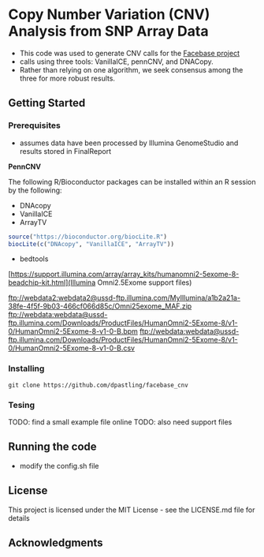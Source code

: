 
# Copy Number Variation (CNV) Analysis from SNP Array Data

- This code was used to generate CNV calls for the [Facebase project](https://www.facebase.org)
- calls using three tools: VanillaICE, pennCNV, and DNACopy. 
- Rather than relying on one algorithm, we seek consensus among the three for more robust results.

## Getting Started

### Prerequisites

- assumes data have been processed by Illumina GenomeStudio and results stored in FinalReport

**PennCNV**
[](http://penncnv.openbioinformatics.org/en/latest/)

The following R/Bioconductor packages can be installed within an R session by the following:

- DNAcopy
- VanillaICE
- ArrayTV


```r
source("https://bioconductor.org/biocLite.R")
biocLite(c("DNAcopy", "VanillaICE", "ArrayTV"))
```

- bedtools

[](http://bedtools.readthedocs.io/)


[https://support.illumina.com/array/array_kits/humanomni2-5exome-8-beadchip-kit.html](Illumina Omni2.5Exome support files)

[ftp://webdata2:webdata2@ussd-ftp.illumina.com/MyIllumina/a1b2a21a-38fe-4f5f-9b03-466cf066d85c/Omni25exome_MAF.zip]()
[ftp://webdata:webdata@ussd-ftp.illumina.com/Downloads/ProductFiles/HumanOmni2-5Exome-8/v1-0/HumanOmni2-5Exome-8-v1-0-B.bpm]()
[ftp://webdata:webdata@ussd-ftp.illumina.com/Downloads/ProductFiles/HumanOmni2-5Exome-8/v1-0/HumanOmni2-5Exome-8-v1-0-B.csv]()

### Installing

```
git clone https://github.com/dpastling/facebase_cnv
```

### Tesing

TODO: find a small example file online
TODO: also need support files 

## Running the code

- modify the config.sh file 

## License

This project is licensed under the MIT License - see the LICENSE.md file for details

## Acknowledgments

